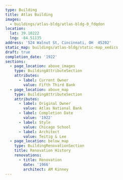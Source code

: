 ```yaml
---
type: Building
title: Atlas Building
images:
  - buildings/atlas-bldg/atlas-bldg-0_fdqdon
location:
  lat: 39.10222
  lng: -84.51135
address: '524 Walnut St, Cincinnati, OH  45202'
static_map: buildings/atlas-bldg/static-map_xedics
draft: true
completion_date: '1922'
sections:
  - page_location: above_images
    type: BuildingAttributeSection
    attributes:
      - label: Current Owner
        value: Fifth Third Bank
  - page_location: above_map
    type: BuildingAttributeSection
    attributes:
      - label: Original Owner
        value: Atlas National Bank
      - label: Completion Date
        value: '1922'
      - label: Style
        value: Chicago School
      - label: Architect
        value: Teitig & Lee
  - page_location: below_map
    type: BuildingRenovationSection
    title: Renovation History
    renovations:
      - title: Renovation
        date: '1966'
        architect: AM Kinney
---
```

